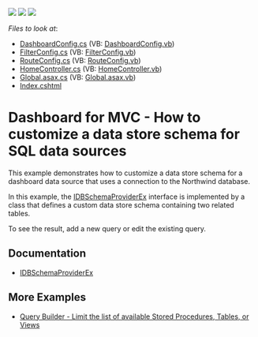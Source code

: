 <!-- default badges list -->
![](https://img.shields.io/endpoint?url=https://codecentral.devexpress.com/api/v1/VersionRange/128579120/21.2.1%2B)
[![](https://img.shields.io/badge/Open_in_DevExpress_Support_Center-FF7200?style=flat-square&logo=DevExpress&logoColor=white)](https://supportcenter.devexpress.com/ticket/details/T584271)
[![](https://img.shields.io/badge/📖_How_to_use_DevExpress_Examples-e9f6fc?style=flat-square)](https://docs.devexpress.com/GeneralInformation/403183)
<!-- default badges end -->
<!-- default file list -->
*Files to look at*:

* [DashboardConfig.cs](./CS/MvcDashboard_CustomSchemaProvider/App_Start/DashboardConfig.cs) (VB: [DashboardConfig.vb](./VB/MvcDashboard_CustomSchemaProvider/App_Start/DashboardConfig.vb))
* [FilterConfig.cs](./CS/MvcDashboard_CustomSchemaProvider/App_Start/FilterConfig.cs) (VB: [FilterConfig.vb](./VB/MvcDashboard_CustomSchemaProvider/App_Start/FilterConfig.vb))
* [RouteConfig.cs](./CS/MvcDashboard_CustomSchemaProvider/App_Start/RouteConfig.cs) (VB: [RouteConfig.vb](./VB/MvcDashboard_CustomSchemaProvider/App_Start/RouteConfig.vb))
* [HomeController.cs](./CS/MvcDashboard_CustomSchemaProvider/Controllers/HomeController.cs) (VB: [HomeController.vb](./VB/MvcDashboard_CustomSchemaProvider/Controllers/HomeController.vb))
* [Global.asax.cs](./CS/MvcDashboard_CustomSchemaProvider/Global.asax.cs) (VB: [Global.asax.vb](./VB/MvcDashboard_CustomSchemaProvider/Global.asax.vb))
* [Index.cshtml](./CS/MvcDashboard_CustomSchemaProvider/Views/Home/Index.cshtml)
<!-- default file list end -->
# Dashboard for MVC - How to customize a data store schema for SQL data sources

This example demonstrates how to customize a data store schema for a dashboard data source that uses a connection to the Northwind database.

In this example, the [IDBSchemaProviderEx](https://docs.devexpress.com/CoreLibraries/DevExpress.DataAccess.Sql.IDBSchemaProviderEx) interface is implemented by a class that defines a custom data store schema containing two related tables.

To see the result, add a new query or edit the existing query.

## Documentation

- [IDBSchemaProviderEx](https://docs.devexpress.com/CoreLibraries/DevExpress.DataAccess.Sql.IDBSchemaProviderEx)

## More Examples
- [Query Builder - Limit the list of available Stored Procedures, Tables, or Views](https://www.devexpress.com/Support/Center/Question/Details/T622683/)
